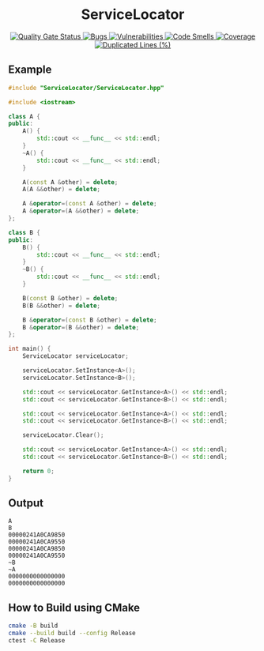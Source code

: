<h1 align="center">ServiceLocator</h1>

<div align="center">
    <a href="https://sonarcloud.io/summary/new_code?id=xorz57_ServiceLocator">
        <img src="https://sonarcloud.io/api/project_badges/measure?project=xorz57_ServiceLocator&metric=alert_status" alt="Quality Gate Status">
    </a>
    <a href="https://sonarcloud.io/summary/new_code?id=xorz57_ServiceLocator">
        <img src="https://sonarcloud.io/api/project_badges/measure?project=xorz57_ServiceLocator&metric=bugs" alt="Bugs">
    </a>
    <a href="https://sonarcloud.io/summary/new_code?id=xorz57_ServiceLocator">
        <img src="https://sonarcloud.io/api/project_badges/measure?project=xorz57_ServiceLocator&metric=vulnerabilities" alt="Vulnerabilities">
    </a>
    <a href="https://sonarcloud.io/summary/new_code?id=xorz57_ServiceLocator">
        <img src="https://sonarcloud.io/api/project_badges/measure?project=xorz57_ServiceLocator&metric=code_smells" alt="Code Smells">
    </a>
    <a href="https://sonarcloud.io/summary/new_code?id=xorz57_ServiceLocator">
        <img src="https://sonarcloud.io/api/project_badges/measure?project=xorz57_ServiceLocator&metric=coverage" alt="Coverage">
    </a>
    <a href="https://sonarcloud.io/summary/new_code?id=xorz57_ServiceLocator">
        <img src="https://sonarcloud.io/api/project_badges/measure?project=xorz57_ServiceLocator&metric=duplicated_lines_density" alt="Duplicated Lines (%)">
    </a>
</div>

## Example

```cpp
#include "ServiceLocator/ServiceLocator.hpp"

#include <iostream>

class A {
public:
    A() {
        std::cout << __func__ << std::endl;
    }
    ~A() {
        std::cout << __func__ << std::endl;
    }

    A(const A &other) = delete;
    A(A &&other) = delete;

    A &operator=(const A &other) = delete;
    A &operator=(A &&other) = delete;
};

class B {
public:
    B() {
        std::cout << __func__ << std::endl;
    }
    ~B() {
        std::cout << __func__ << std::endl;
    }

    B(const B &other) = delete;
    B(B &&other) = delete;

    B &operator=(const B &other) = delete;
    B &operator=(B &&other) = delete;
};

int main() {
    ServiceLocator serviceLocator;

    serviceLocator.SetInstance<A>();
    serviceLocator.SetInstance<B>();

    std::cout << serviceLocator.GetInstance<A>() << std::endl;
    std::cout << serviceLocator.GetInstance<B>() << std::endl;

    std::cout << serviceLocator.GetInstance<A>() << std::endl;
    std::cout << serviceLocator.GetInstance<B>() << std::endl;

    serviceLocator.Clear();

    std::cout << serviceLocator.GetInstance<A>() << std::endl;
    std::cout << serviceLocator.GetInstance<B>() << std::endl;

    return 0;
}
```

## Output

```console
A
B
00000241A0CA9850
00000241A0CA9550
00000241A0CA9850
00000241A0CA9550
~B
~A
0000000000000000
0000000000000000
```

## How to Build using CMake

```bash
cmake -B build
cmake --build build --config Release
ctest -C Release
```

